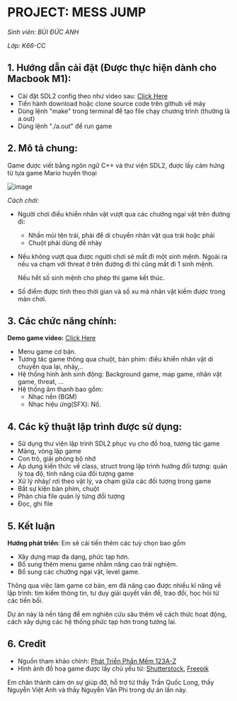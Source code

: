 # **PROJECT: MESS JUMP** 
 *Sinh viên: BÙI ĐỨC ANH*
 
 *Lớp: K66-CC*

## 1. Hướng dẫn cài đặt (Được thực hiện dành cho Macbook M1):
   - Cài đặt SDL2 config theo như video sau: [Click Here](https://www.youtube.com/watch?v=GROeu4fL730&t=241s)
   - Tiến hành download hoặc clone source code trên github về máy
   - Dùng lệnh "make" trong terminal để tạo file chạy chương trình (thường là a.out)
   - Dùng lệnh "./a.out" để run game

## 2. Mô tả chung:
  Game được viết bằng ngôn ngữ C++ và thư viện SDL2, được lấy cảm hứng từ tựa game Mario huyền thoại
  
  ![image](https://user-images.githubusercontent.com/90144218/172061280-3840a259-c90e-4c9b-ab6c-37fa62baa3ed.png)

  *Cách chơi:* 
  - Người chơi điều khiển nhân vật vượt qua các chướng ngại vật trên đường đi:
     - Nhấn mũi tên trái, phải để di chuyển nhân vật qua trái hoặc phải
     - Chuột phải dùng để nhảy
  - Nếu không vượt qua được người chơi sẽ mất đi một sinh mệnh. Ngoài ra nếu va chạm với threat ở trên đường đi thì cũng mất đi 1 sinh mệnh.

       Nếu hết số sinh mệnh cho phép thì game kết thúc.
  - Số điểm được tính theo thời gian và số xu mà nhân vật kiếm được trong màn chơi.

## 3. Các chức năng chính:
  **Demo game video:** [Click Here](https://youtu.be/z4kHxijBjrU)
  - Menu game cơ bản.
  - Tương tác game thông qua chuột, bàn phím: điều khiển nhân vật di chuyển qua lại, nhảy,..
  - Hệ thống hình ảnh sinh động: Background game, map game, nhân vật game, threat, ...
  - Hệ thống âm thanh bao gồm:
    - Nhạc nền (BGM)
    - Nhạc hiệu ứng(SFX): Nổ.

## 4. Các kỹ thuật lập trình được sử dụng:
 - Sử dụng thư viện lập trình SDL2 phục vụ cho đồ hoạ, tương tác game 
 - Mảng, vòng lặp game
 - Con trỏ, giải phóng bộ nhớ
 - Áp dụng kiến thức về class, struct trong lập trình hướng đối tượng: quản lý toạ độ, tính năng của đối tượng game
 - Xử lý nhảy/ rơi theo vật lý, va chạm giữa các đối tượng trong game
 - Bắt sự kiện bàn phím, chuột
 - Phân chia file quản lý từng đối tượng 
 - Đọc, ghi file

## 5. Kết luận
 **Hướng phát triển**: 
Em sẽ cải tiến thêm các tuỳ chọn bao gồm
 - Xây dựng map đa dạng, phức tạp hơn. 
 - Bổ sung thêm menu game nhằm nâng cao trải nghiệm.
 - Bổ sung các chướng ngại vật, level game.

Thông qua việc làm game cơ bản, em đã nâng cao được nhiều kĩ năng về lập trình: tìm kiếm thông tin, tư duy giải quyết vấn đề, trao đổi, học hỏi từ các tiền bối. 

Dự án này là nền tảng để em nghiên cứu sâu thêm về cách thức hoạt động, cách xây dựng các hệ thống phức tạp hơn trong tương lai.

## 6. Credit
- Nguồn tham khảo chính: [Phát Triển Phần Mềm 123A-Z](https://www.youtube.com/c/Ph%C3%A1tTri%E1%BB%83nPh%E1%BA%A7nM%E1%BB%81m123AZ)
- Hình ảnh đồ hoạ game được lấy chủ yếu từ: [Shutterstock](https://www.shutterstock.com/vi), [Freepik](https://www.freepik.com/popular)

Em chân thành cảm ơn sự giúp đỡ, hỗ trợ từ thầy Trần Quốc Long, thầy Nguyễn Việt Anh và thầy Nguyễn Văn Phi trong dự án lần này.


